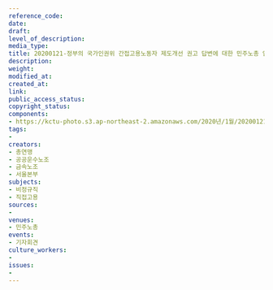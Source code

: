 ```yaml
---
reference_code: 
date: 
draft: 
level_of_description: 
media_type: 
title: 20200121-정부의 국가인권위 간접고용노동자 제도개선 권고 답변에 대한 민주노총 입장발표 및 간접고용노동자 현장증언 기자회견
description: 
weight: 
modified_at: 
created_at: 
link: 
public_access_status: 
copyright_status: 
components:
- https://kctu-photo.s3.ap-northeast-2.amazonaws.com/2020년/1월/20200121-정부의+국가인권위+간접고용노동자+제도개선+권고+답변에+대한+민주노총+입장발표+및+간접고용노동자+현장증언+기자회견/_DSC1051.jpg
tags:
- 
creators:
- 총연맹
- 공공운수노조
- 금속노조
- 서울본부
subjects:
- 비정규직
- 직접고용
sources:
- 
venues:
- 민주노총
events:
- 기자회견
culture_workers:
- 
issues:
- 
---
```

